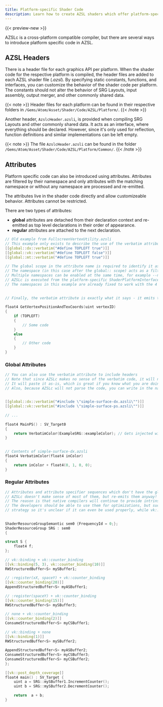 ```yaml
---
title: Platform-specific Shader Code
description: Learn how to create AZSL shaders which offer platform-specific features or support.
---
```


{{< preview-new >}}

AZSLc is a cross-platform compatible compiler, but there are several ways to introduce platform specific code in AZSL. 
<!-- [NOTE FOR DEVS: What are some common use cases for using compiler. 
The following needs to be reviewed by the author.
----
In order to explain this properly it may be better to explain how Azslc fits in the shader pipeline as a whole. I don't know if there is a page of this but we need something that describes at a high level how all the compilers work across different backends. For example

DX12 pipeline looks like this Azslc->dxc->bytecode
Vulkan pipeline looks like this Azslc->dxc->bytecode
Metal pipeline looks like this Azslc->dxc->spirv-cross->bytecode

We can write platform specific code using attributes. There are two types of attributes - global and regular
1 - Regular attribute- We can write platform specific namespace like vk:: before a keyword which is well understood by dxc. Azslc passes these keywords on to dxc which ignores it for dx12 backend but takes proper action when generating spirv code for vulkan backend. We use this in cases like

Dual source blending
[[vk::location(0), vk::index(0)]]
float4 m_color0 : SV_Target0;
Declaring pointsize
[[vk::builtin("PointSize")]]
float m_pointSize : PSIZE;

Global attributes - We don't currently use this in our shaders at the moment but they can be used. For example we can use them to include backend specific headers like so.
-[[global::dx::verbatim("#include "simple-surface-dx.azsli"")]]
] -->

## AZSL Headers
There is a header file for each graphics API per platform. When the shader code for the respective platform is compiled, the header files are added to each AZSL shader file (*.azsl*). By specifying static constants, functions, and interfaces, you can customize the behavior of the shader code per platform. The constants should not alter the behavior of SRG Layouts, input assembly, output merger, and other commonly shared data. 

{{< note >}}
Header files for each platform can be found in their respective folders in `/Gems/Atom/Asset/Shader/Code/AZSL/Platform/`.
{{< /note >}}

Another header, `AzslcHeader.azsli`, is provided when compiling SRG Layouts and other commonly shared data. It acts as an interface, where everything should be declared. However, since it's only used for reflection, function definitions and similar implementations can be left empty. 

{{< note >}}
The file `AzslcHeader.azsli` can be found in the folder `/Gems/Atom/Asset/Shader/Code/AZSL/Platform/Common/`.
{{< /note >}}

<!-- 
What do these examples show? Why are they helpful in this section?
Example from AzslcHeader.h
```cpp
// The default azsl debug color is the Amazon's orange
// We will probably not see this in action, because every platform can override this behavior
// The definition here is just a placeholder which makes the code valid
static const float4 s_AzslDebugColor = float4(255.0 / 255.0, 153.0 / 255.0, 0, 1);
```

Example from AzslcHeader_Vulkan.h
```cpp
// When compiling for Vulkan, the azsl debug color will be Vulkan's crimson red
static const float4 s_AzslDebugColor = float4(165.0 / 255.0, 30.0 / 255.0, 36.0 / 255.0, 1);
``` -->

## Attributes
Platform specific code can also be introduced using attributes. Attributes are filtered by their namespace and only attributes with the matching namespace or without any namespace are processed and re-emitted.

The attributes live in the shader code directly and allow customizeable behavior. Attributes cannot be restricted. 

There are two types of attributes: 
- **global** attributes are detached from their declaration context and re-emitted as top level declarations in their order of appearance. 
- **regular** attributes are attached to the next declaration. 

```cpp
// Old example from FullscreenVertexUtility.azsli
// This example only exists to describe the use of the verbatim attribute - the same result can be achieved by using static const in an AzslHeader file
[[global::dx::verbatim("#define TOPLEFT true")]]
[[global::vk::verbatim("#define TOPLEFT false")]]
[[global::mt::verbatim("#define TOPLEFT true")]]
 
// The global scope in the attribute name is required to identify it as a global attribute - this is the only exception of how attributes are declared in other languages, for example in C++
// The namespace (in this case after the global:: scope) acts as a filter - this shader should be compiled with the --namespace=XYZ command line argument to activate it
// Multiple namespaces can be enabled at the same time, for example --namespace=dx,pc,win10
// AZSLc is executed from the platform-specific ShaderPlatformInterface which is unique for DirectX12 (dx), Vulkan (vk), and Metal (mt)
// The namespaces in this example are already fixed to work with the 4 graphics API so you can use them
 
 
// Finally, the verbatim attribute is exactly what it says - it emits the arguments verbatim. AZSLc makes no sense of the code inside
 
float4 GetVertexPositionAndTexCoords(uint vertexID)
{
    if (TOPLEFT)
    {
        // Some code
    }
    else
    {
        // Other code
    }
}
```

### Global Attributes
```cpp
// You can also use the verbatim attribute to include headers
// Note that since AZSLc makes no sense of the verbatim code, it will not parse, validate or inspect the code in the include files
// It will paste it as-is, which is great if you know what you are doing, but puts all validation requirements on the developers
// Also, because AZSLc will not parse the code, you can write in the native shader grammar directly - it will not trigger an AZSL syntax error
 
 
[[global::dx::verbatim("#include \"simple-surface-dx.azsli\"")]]
[[global::vk::verbatim("#include \"simple-surface-ps.azsli\"")]]
 
// ...
 
float4 MainPS() : SV_Target0
{
    return VerbatimColor(ExampleSRG::exampleColor); // Gets injected with the verbatim #include
}
 
 
// Contents of simple-surface-dx.azsli
float4 VerbatimColor(float4 inColor)
{
    return inColor + float4(0, 1, 0, 0);
}
```

### Regular Attributes
```cpp
// Attributes and attribute specifier sequences which don't have the global namespace are considered regular and are attached to the next declaration, just like normal attributes
// AZSLc doesn't make sense of most of them, but re-emits them anyway!
// The reason is that native compilers will continue to provide intrinsic keywords and attributes that we haven't yet seen (so we can't support them before they're released!)
// The developers should be able to use them for optimizations, but such attributes remain mostly untested - in the example below vk::binding is likely to interfere with our own binding
// strategy so it's unclear if it can even be used properly, while vk::post_depth_coverage is a hint for the shader compiler and has no effect on our reflection system
 
 
ShaderResourceGroupSemantic sem0 {FrequencyId = 0;};
ShaderResourceGroup SRG : sem0
{
 
struct S {
    float4 f;
};
 
// vk::binding + vk::counter_binding
[[vk::binding(5, 3), vk::counter_binding(10)]]
RWStructuredBuffer<S> mySBuffer1;
 
// :register(xX, spaceY) + vk::counter_binding
[[vk::counter_binding(20)]]
AppendStructuredBuffer<S> myASBuffer1;
 
// :register(spaceY) + vk::counter_binding
[[vk::counter_binding(15)]]
RWStructuredBuffer<S> mySBuffer3;
 
// none + vk::counter_binding
[[vk::counter_binding(2)]]
ConsumeStructuredBuffer<S> myCSBuffer1;
 
// vk::binding + none
[[vk::binding(1)]]
RWStructuredBuffer<S> mySBuffer2;
 
AppendStructuredBuffer<S> myASBuffer2;
ConsumeStructuredBuffer<S> myCSBuffer3;
ConsumeStructuredBuffer<S> myCSBuffer2;
};
 
[[vk::post_depth_coverage]]
float4 main() : SV_Target {
    uint a = SRG::mySBuffer1.IncrementCounter();
    uint b = SRG::mySBuffer2.DecrementCounter();
 
    return  a + b;
}
```